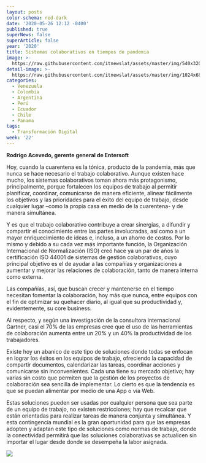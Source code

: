 ```yaml
---
layout: posts
color-schema: red-dark
date: '2020-05-26 12:12 -0400'
published: true
superNews: false
superArticle: false
year: '2020'
title: Sistemas colaborativos en tiempos de pandemia
image: >-
  https://raw.githubusercontent.com/itnewslat/assets/master/img/540x320/Rodrigo-Acevedo-p.jpg
detail-image: >-
  https://raw.githubusercontent.com/itnewslat/assets/master/img/1024x680/Rodrigo-Acevedo-g.jpg
categories:
  - Venezuela
  - Colombia
  - Argentina
  - Perú
  - Ecuador
  - Chile
  - Panama
tags:
  - Transformación Digital
week: '22'
---
```

**Rodrigo Acevedo, gerente general de Entersoft**

Hoy, cuando la cuarentena es la tónica, producto de la pandemia, más que nunca se hace necesario el trabajo colaborativo. Aunque existen hace mucho, los sistemas colaborativos toman ahora más protagonismo, principalmente, porque fortalecen los equipos de trabajo al permitir planificar, coordinar, comunicarse de manera eficiente, alinear fácilmente los objetivos y las prioridades para el éxito del equipo de trabajo, desde cualquier lugar –como la propia casa en medio de la cuarentena- y de manera simultánea. 

Y es que el trabajo colaborativo contribuye a crear sinergias, a difundir y compartir el conocimiento entre las partes involucradas, así como a un mayor enriquecimiento de ideas e, incluso, a un ahorro de costos. Por lo mismo y debido a su cada vez más importante función, la Organización Internacional de Normalización (ISO) creó hace ya un par de años la certificación ISO 44001 de sistemas de gestión colaborativos, cuyo principal objetivo es el de ayudar a las compañías y organizaciones a aumentar y mejorar las relaciones de colaboración, tanto de manera interna como externa.

Las compañías, así, que buscan crecer y mantenerse en el tiempo necesitan fomentar la colaboración, hoy más que nunca, entre equipos con el fin de optimizar su quehacer diario, al igual que su productividad y, evidentemente, su core business.

Al respecto, y según una investigación de la consultora internacional Gartner, casi el 70% de las empresas cree que el uso de las herramientas de colaboración aumenta entre un 20% y un 40% la productividad de los trabajadores. 

Existe hoy un abanico de este tipo de soluciones donde todas se enfocan en lograr los éxitos en los equipos de trabajo, ofreciendo la capacidad de compartir documentos, calendarizar las tareas, coordinar acciones y comunicarse sin inconvenientes. Cada una tiene su mercado objetivo; hay varias sin costo que permiten que la gestión de los proyectos de colaboración sea sencilla de implementar. Lo cierto es que la tendencia es que se puedan alimentar por medio de una App o vía Web. 

Estas soluciones pueden ser usadas por cualquier persona que sea parte de un equipo de trabajo, no existen restricciones; hay que recalcar que están orientadas para realizar tareas de manera conjunta y simultánea. Y esta contingencia mundial es la gran oportunidad para que las empresas adopten y adaptan este tipo de soluciones como normas de trabajo, donde la conectividad permitirá que las soluciones colaborativas se actualicen sin importar el lugar desde donde se desempeña la labor asignada.

<img src="https://tracker.metricool.com/c3po.jpg?hash=56f88a41e39ab42c063cc51676587a04"/>